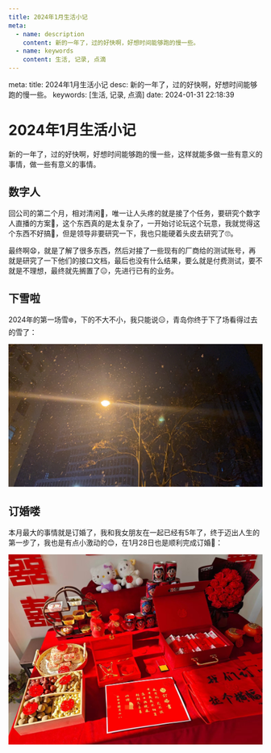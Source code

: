 ```yaml
---
title: 2024年1月生活小记
meta:
  - name: description
    content: 新的一年了，过的好快啊，好想时间能够跑的慢一些。
  - name: keywords
    content: 生活, 记录, 点滴
---
```


<route lang="yaml">
meta:
  title: 2024年1月生活小记
  desc: 新的一年了，过的好快啊，好想时间能够跑的慢一些。
  keywords: [生活, 记录, 点滴]
  date: 2024-01-31 22:18:39
</route>

# 2024年1月生活小记

新的一年了，过的好快啊，好想时间能够跑的慢一些，这样就能多做一些有意义的事情，做一些有意义的事情。

## 数字人

回公司的第二个月，相对清闲🤪，唯一让人头疼的就是接了个任务，要研究个数字人直播的方案🧐，这个东西真的是太复杂了，一开始讨论玩这个玩意，我就觉得这个东西不好搞🙅，但是领导非要研究一下，我也只能硬着头皮去研究了🙄。

最终啊😧，就是了解了很多东西，然后对接了一些现有的厂商给的测试账号，再就是研究了一下他们的接口文档，最后也没有什么结果，要么就是付费测试，要不就是不理想，最终就先搁置了😑，先进行已有的业务。

## 下雪啦

2024年的第一场雪❄️，下的不大不小，我只能说😑，青岛你终于下了场看得过去的雪了：

![Snow](./images/1.png)

## 订婚喽

本月最大的事情就是订婚了，我和我女朋友在一起已经有5年了，终于迈出人生的第一步了，我也是有点小激动的😊，在1月28日也是顺利完成订婚💍：

![Engagement](./images/2.png)
